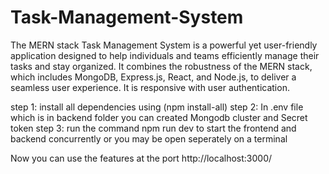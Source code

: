 # Task-Management-System
The MERN stack Task Management System is a powerful yet user-friendly application designed to help individuals and teams efficiently manage their tasks and stay organized. It combines the robustness of the MERN stack, which includes MongoDB, Express.js, React, and Node.js, to deliver a seamless user experience. It is responsive with user authentication.

step 1: install all dependencies using (npm install-all)
step 2: In .env file which is in backend folder you can created Mongodb cluster and Secret token
step 3: run the command npm run dev to start the frontend and backend concurrently or you may be open seperately on a terminal

Now you can use the features at the port http://localhost:3000/
